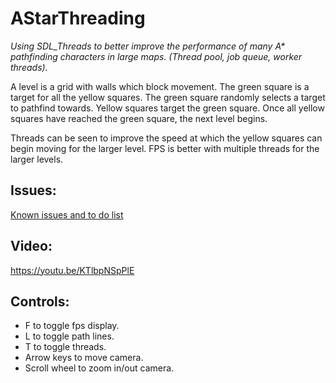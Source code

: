 # AStarThreading
*Using SDL_Threads to better improve the performance of many A\* pathfinding characters in large maps. (Thread pool, job queue, worker threads).*

A level is a grid with walls which block movement. The green square is a target for all the yellow squares. The green square randomly selects a target to pathfind towards. Yellow squares target the green square. Once all yellow squares have reached the green square, the next level begins.  

Threads can be seen to improve the speed at which the yellow squares can begin moving for the larger level. FPS is better with multiple threads for the larger levels.

## Issues:
[Known issues and to do list](https://github.com/Stephen321/AStarThreading/issues/1)

## Video:
https://youtu.be/KTlbpNSpPlE

## Controls:
- F to toggle fps display.
- L to toggle path lines.
- T to toggle threads.
- Arrow keys to move camera.
- Scroll wheel to zoom in/out camera.


